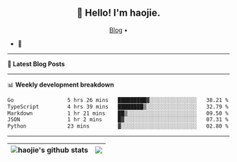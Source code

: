 <h2 align="center">👋 Hello! I'm haojie.</h2>
<p align="center">
  <a href="https://aoyouer.com">Blog</a> •
</p>


- 🔭 


-------

**📝 Latest Blog Posts**


-------

📊 **Weekly development breakdown**
<!--START_SECTION:waka-->

```txt
Go                 5 hrs 26 mins   █████████▓░░░░░░░░░░░░░░░   38.21 %
TypeScript         4 hrs 39 mins   ████████▒░░░░░░░░░░░░░░░░   32.79 %
Markdown           1 hr 21 mins    ██▒░░░░░░░░░░░░░░░░░░░░░░   09.50 %
JSON               1 hr 2 mins     █▓░░░░░░░░░░░░░░░░░░░░░░░   07.31 %
Python             23 mins         ▓░░░░░░░░░░░░░░░░░░░░░░░░   02.80 %
```

<!--END_SECTION:waka-->

-------



| <img align="center" src="https://github-readme-stats.vercel.app/api?username=haojie06&show_icons=true&theme=graywhite&show_icons=true&count_private=true&include_all_commits=true&hide_border=true" alt="haojie's github stats" /> | <img align="center" src="https://github-readme-stats.vercel.app/api/top-langs/?username=haojie06&layout=compact&theme=graywhite&hide_border=true&hide=css,html" /> |
| ------------- | ------------- |



